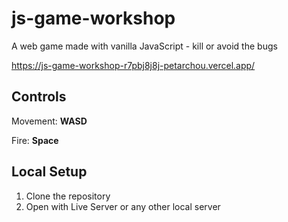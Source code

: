 # js-game-workshop
A web game made with vanilla JavaScript - kill or avoid the bugs

https://js-game-workshop-r7pbj8j8j-petarchou.vercel.app/

**Controls**
---


Movement: **WASD**

Fire: **Space**

Local Setup
---
1. Clone the repository
2. Open with Live Server or any other local server
